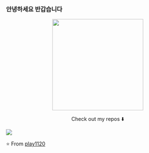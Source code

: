 
### 안녕하세요 반갑습니다 

<p align="center">
  <img width="250" src="https://t1.daumcdn.net/cafeattach/1YvZ5/883c319fb3353ba5149536a8170ca7523ea2478f">   
</p>


<p align="center">
Check out my repos ⬇️  
</p>

![](https://visitor-badge.glitch.me/badge?page_id=ari-hacks.ari-hacks)

⭐️ From [play1120](https://velog.io/@play1120)
